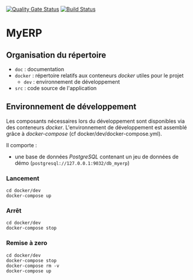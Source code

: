 [![Quality Gate Status](https://sonarcloud.io/api/project_badges/measure?project=Valaragen_P9-comptabilite&metric=alert_status)](https://sonarcloud.io/dashboard?id=Valaragen_P9-comptabilite)
[![Build Status](https://travis-ci.org/Valaragen/P9-comptabilite.svg?branch=master)](https://travis-ci.org/Valaragen/P9-comptabilite)
# MyERP

## Organisation du répertoire

*   `doc` : documentation
*   `docker` : répertoire relatifs aux conteneurs _docker_ utiles pour le projet
    *   `dev` : environnement de développement
*   `src` : code source de l'application


## Environnement de développement

Les composants nécessaires lors du développement sont disponibles via des conteneurs _docker_.
L'environnement de développement est assemblé grâce à _docker-compose_
(cf docker/dev/docker-compose.yml).

Il comporte :

*   une base de données _PostgreSQL_ contenant un jeu de données de démo (`postgresql://127.0.0.1:9032/db_myerp`)



### Lancement

    cd docker/dev
    docker-compose up


### Arrêt

    cd docker/dev
    docker-compose stop


### Remise à zero

    cd docker/dev
    docker-compose stop
    docker-compose rm -v
    docker-compose up
